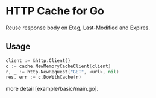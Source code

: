 # HTTP Cache for Go

Reuse response body on Etag, Last-Modified and Expires.


## Usage

```go
client := &http.Client{}
c := cache.NewMemoryCacheClient(client)
r, _ := http.NewRequest("GET", <url>, nil)
res, err := c.DoWithCache(r)
```

more detail [example/basic/main.go].
